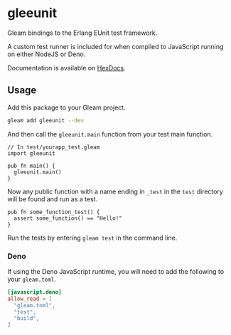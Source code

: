# gleeunit

Gleam bindings to the Erlang EUnit test framework.

A custom test runner is included for when compiled to JavaScript running on
either NodeJS or Deno.

Documentation is available on [HexDocs](https://hexdocs.pm/gleeunit/index.html).

## Usage

Add this package to your Gleam project.

```sh
gleam add gleeunit --dev
```

And then call the `gleeunit.main` function from your test main function.

```gleam
// In test/yourapp_test.gleam
import gleeunit

pub fn main() {
  gleeunit.main()
}
```

Now any public function with a name ending in `_test` in the `test` directory
will be found and run as a test.

```gleam
pub fn some_function_test() {
  assert some_function() == "Hello!"
}
```

Run the tests by entering `gleam test` in the command line.

### Deno

If using the Deno JavaScript runtime, you will need to add the following to your
`gleam.toml`.

```toml
[javascript.deno]
allow_read = [
  "gleam.toml",
  "test",
  "build",
]
```
